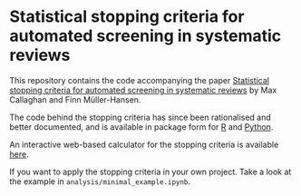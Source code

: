 # Statistical stopping criteria for automated screening in systematic reviews

This repository contains the code accompanying the paper [Statistical stopping criteria for automated screening in systematic reviews](https://systematicreviewsjournal.biomedcentral.com/articles/10.1186/s13643-020-01521-4) by Max Callaghan and Finn Müller-Hansen.

The code behind the stopping criteria has since been rationalised and better documented, and is available in package form for [R](https://mcallaghan.github.io/buscarR/) and [Python](https://buscarpy.readthedocs.io/en/latest/).

An interactive web-based calculator for the stopping criteria is available [here](https://mcallaghan.github.io/buscar-app/).

If you want to apply the stopping criteria in your own project. Take a look at the example in `analysis/minimal_example.ipynb`.

